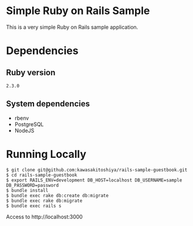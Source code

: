 # Simple Ruby on Rails Sample

This is a very simple Ruby on Rails sample application.

# Dependencies
## Ruby version
`2.3.0`

## System dependencies
- rbenv
- PostgreSQL
- NodeJS

# Running Locally

```
$ git clone git@github.com:kawasakitoshiya/rails-sample-guestbook.git
$ cd rails-sample-guestbook
$ export RAILS_ENV=development DB_HOST=localhost DB_USERNAME=sample DB_PASSWORD=password
$ bundle install
$ bundle exec rake db:create db:migrate
$ bundle exec rake db:migrate
$ bundle exec rails s
```
Access to http://localhost:3000
